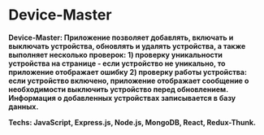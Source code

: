 # Device-Master

<b> Device-Master: Приложение позволяет добавлять, включать и выключать устройства, обновлять и удалять устройства, а также выполняет несколько проверок: 1) проверку уникальности устройства на странице - если устройство не уникально, то приложение отображает ошибку 2) проверку работы устройства: если устройство включено, приложение отображает сообщение о необходимости выключить устройство перед обновлением. Информация о добавленных устройствах записывается в базу данных.
  </b> <br />
  
 <b>
Techs: JavaScript, Express.js, Node.js, MongoDB, React, Redux-Thunk.
 </b> <br /> 
